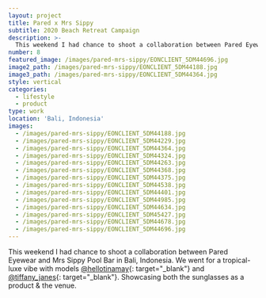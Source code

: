 ```yaml
---
layout: project
title: Pared x Mrs Sippy
subtitle: 2020 Beach Retreat Campaign
description: >-
  This weekend I had chance to shoot a collaboration between Pared Eyewear and Mrs Sippy Pool Bar in Bali, Indonesia. We went for a tropical-luxe vibe with models @hellotinamay and @tiffany_janes. Showcasing both the sunglasses as a product & the venue.
number: 8
featured_image: /images/pared-mrs-sippy/EONCLIENT_5DM44696.jpg
image2_path: /images/pared-mrs-sippy/EONCLIENT_5DM44188.jpg
image3_path: /images/pared-mrs-sippy/EONCLIENT_5DM44364.jpg
style: vertical
categories:
  - lifestyle
  - product
type: work
location: 'Bali, Indonesia'
images:
  - /images/pared-mrs-sippy/EONCLIENT_5DM44188.jpg
  - /images/pared-mrs-sippy/EONCLIENT_5DM44229.jpg
  - /images/pared-mrs-sippy/EONCLIENT_5DM44364.jpg
  - /images/pared-mrs-sippy/EONCLIENT_5DM44324.jpg
  - /images/pared-mrs-sippy/EONCLIENT_5DM44263.jpg
  - /images/pared-mrs-sippy/EONCLIENT_5DM44368.jpg
  - /images/pared-mrs-sippy/EONCLIENT_5DM44375.jpg
  - /images/pared-mrs-sippy/EONCLIENT_5DM44538.jpg
  - /images/pared-mrs-sippy/EONCLIENT_5DM44401.jpg
  - /images/pared-mrs-sippy/EONCLIENT_5DM44985.jpg
  - /images/pared-mrs-sippy/EONCLIENT_5DM44634.jpg
  - /images/pared-mrs-sippy/EONCLIENT_5DM45427.jpg
  - /images/pared-mrs-sippy/EONCLIENT_5DM44678.jpg
  - /images/pared-mrs-sippy/EONCLIENT_5DM44696.jpg
---
```


This weekend I had chance to shoot a collaboration between Pared Eyewear and Mrs Sippy Pool Bar in Bali, Indonesia. We went for a tropical-luxe vibe with models [@hellotinamay](http://www.instagram.com/hellotinamay){: target="_blank"} and [@tiffany\_janes](http://www.instagram.com/tiffany_janes){: target="_blank"}. Showcasing both the sunglasses as a product & the venue.
